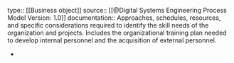 type:: [[Business object]]
source:: [[@Digital Systems Engineering Process Model Version: 1.0]]
documentation:: Approaches, schedules, resources, and specific considerations required to identify the skill needs of the organization and projects. Includes the organizational training plan needed to develop internal personnel and the acquisition of external personnel.

-
